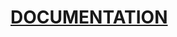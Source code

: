 # [DOCUMENTATION](https://maxwellwellman.github.io/character-gesture-patterns-docs/default-topic.html "")
